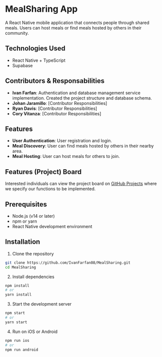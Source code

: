 # MealSharing App

A React Native mobile application that connects people through shared meals. Users can host meals or find meals hosted by others in their community. 

## Technologies Used

- React Native + TypeScript
- Supabase

## Contributors & Responsabilities

- **Ivan Farfan**: Authentication and database management service implementation. Created the project structure and database schema.
- **Johan Jaramillo**: [Contributor Responsibilities]
- **Ryan Davis**: [Contributor Responsibilities]
- **Cory Vitanza**: [Contributor Responsibilities]

## Features

- **User Authentication**: User registration and login.
- **Meal Discovery**: User can find meals hosted by others in their nearby area.
- **Meal Hosting**: User can host meals for others to join.

## Features (Project) Board

Interested individuals can view the project board on [GitHub Projects](https://github.com/users/IvanFarfan08/projects/5) where we specify our functions to be implemented.

## Prerequisites

- Node.js (v14 or later)
- npm or yarn
- React Native development environment

## Installation

1. Clone the repository
```bash
git clone https://github.com/IvanFarfan08/MealSharing.git
cd MealSharing
```

2. Install dependencies
```bash
npm install
# or
yarn install
```

3. Start the development server
```bash
npm start
# or
yarn start
```

4. Run on iOS or Android
```bash
npm run ios
# or
npm run android
```